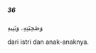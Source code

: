 ##### 36

<span class="ayah">وَصَٰحِبَتِهِۦ وَبَنِيهِ</span>

<span class="ayah_translation">dari istri dan anak-anaknya.</span>
